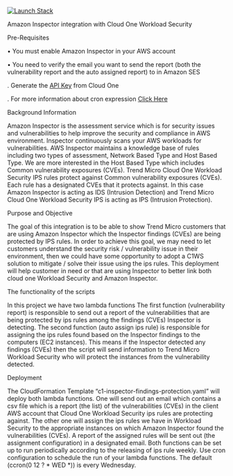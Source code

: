 [![Launch Stack](https://cdn.rawgit.com/buildkite/cloudformation-launch-stack-button-svg/master/launch-stack.svg)](https://console.aws.amazon.com/cloudformation/home#/stacks/new?stackName=c1-inspector-findings-protection&templateURL=https://vulnerabilitytestbucket.s3.amazonaws.com/c1-inspector-findings-protection.yaml)


Amazon Inspector integration with Cloud One Workload Security

Pre-Requisites

• You must enable Amazon Inspector in your AWS account


• You need to verify the email you want to send the report (both the vulnerability report and the auto assigned report) to in Amazon SES

. Generate the [API Key](https://cloudone.trendmicro.com/docs/identity-and-account-management/c1-api-key/) from Cloud One

. For more information about cron expression [Click Here](https://www.designcise.com/web/tutorial/how-to-fix-parameter-scheduleexpression-is-not-valid-serverless-error)

Background Information

Amazon Inspector is the assessment service which is for security issues and vulnerabilities to help improve the security and compliance in AWS environment. Inspector continuously scans your AWS workloads for vulnerabilities. AWS Inspector maintains a knowledge base of rules including two types of assessment, Network Based Type and Host Based Type. We are more interested in the Host Based Type which includes Common vulnerability exposures (CVEs).
Trend Micro Cloud One Workload Security IPS rules protect against Common vulnerability exposures (CVEs). Each rule has a designated CVEs that it protects against.
In this case Amazon Inspector is acting as IDS (Intrusion Detection) and Trend Micro Cloud One Workload Security IPS is acting as IPS (Intrusion Protection).

Purpose and Objective

The goal of this integration is to be able to show Trend Micro customers that are using Amazon Inspector which the Inspector findings (CVEs) are being protected by IPS rules. In order to achieve this goal, we may need to let customers understand the security risk / vulnerability issue in their environment, then we could have some opportunity to adopt a C1WS solution to mitigate / solve their issue using the ips rules.
This deployment will help customer in need or that are using Inspector to better link both cloud one Workload Security and Amazon Inspector.

The functionality of the scripts

In this project we have two lambda functions The first function (vulnerability report) is responsible to send out a report of the vulnerabilities that are being protected by ips rules among the findings (CVEs) Inspector is detecting. The second function (auto assign ips rule) is responsible for assigning the ips rules found based on the Inspector findings to the computers (EC2 instances). This means if the Inspector detected any findings (CVEs) then the script will send information to Trend Micro Workload Security who will protect the instances from the vulnerability detected.

Deployment

The CloudFormation Template “c1-inspector-findings-protection.yaml” will deploy both lambda functions. One will send out an email which contains a csv file which is a report (the list) of the vulnerabilities (CVEs) in the client AWS account that Cloud One Workload Security ips rules are protecting against. The other one will assign the ips rules we have in Workload Security to the appropriate instances on which Amazon Inspector found the vulnerabilities (CVEs). A report of the assigned rules will be sent out (the assignment configuration) in a designated email.
Both functions can be set up to run periodically according to the releasing of ips rule weekly.
Use cron configuration to schedule the run of your lambda functions. The default (ccron(0 12 ? * WED *)) is every Wednesday.
